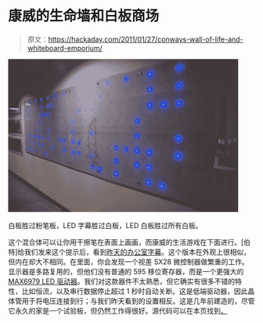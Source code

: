# 康威的生命墙和白板商场

> 原文：<https://hackaday.com/2011/01/27/conways-wall-of-life-and-whiteboard-emporium/>

![](img/b0bc481685f4aacbac1015098a12be38.png "conways-wall-of-life")

白板胜过粉笔板，LED 字幕胜过白板，LED 白板胜过所有白板。

这个混合体可以让你用干擦笔在表面上画画，而康威的生活游戏在下面进行。[伯特]给我们发来这个提示后，看到[昨天的办公室字幕](http://hackaday.com/2011/01/26/12-led-display-keeps-your-office-informed/)。这个版本在外观上很相似，但内在却大不相同。在里面，你会发现一个视差 SX28 微控制器做繁重的工作。显示器是多路复用的，但他们没有普通的 595 移位寄存器，而是一个更强大的 [MAX6979 LED 驱动器](http://www.maxim-ic.com/datasheet/index.mvp/id/4909)。我们对这款器件不太熟悉，但它确实有很多不错的特性，比如恒流，以及串行数据停止超过 1 秒时自动关断。这是低端驱动器，因此晶体管用于将电压连接到行；与我们昨天看到的设置相反。这是几年前建造的，尽管它永久的家是一个试验板，但仍然工作得很好。源代码可以在本页找到[。](http://www.seanhillmeyer.com/portfolio/wallolife.php)